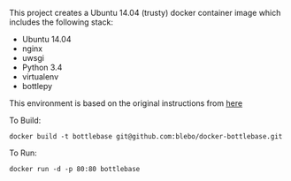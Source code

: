This project creates a Ubuntu 14.04 (trusty) docker container image which
includes the following stack:

- Ubuntu 14.04
- nginx
- uwsgi
- Python 3.4
- virtualenv
- bottlepy

This environment is based on the original instructions from [here](http://www.tengiz.net/bootlepy-nginx-uwsgi-python3-with-virtualenv-on-debian/)


To Build:
```
docker build -t bottlebase git@github.com:blebo/docker-bottlebase.git
```

To Run:
```
docker run -d -p 80:80 bottlebase
```